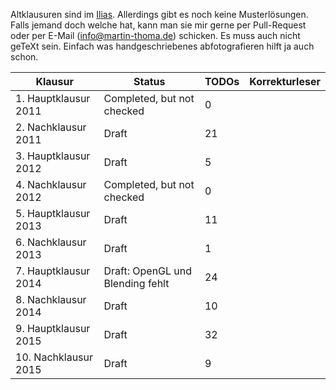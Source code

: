 Altklausuren sind im [Ilias](https://ilias.studium.kit.edu/goto_produktiv_fold_493586.html).
Allerdings gibt es noch keine Musterlösungen. Falls jemand doch welche hat,
kann man sie mir gerne per Pull-Request oder per E-Mail (info@martin-thoma.de)
schicken. Es muss auch nicht geTeXt sein. Einfach was handgeschriebenes
abfotografieren hilft ja auch schon.

<table>
    <thead>
        <tr>
            <th>Klausur</th>
            <th>Status</th>
            <th>TODOs</th>
            <th>Korrekturleser</th>
        </tr>
    </thead>
    <tbody>
        <tr>
            <td>1. Hauptklausur 2011</td>
            <td>Completed, but not checked</td>
            <td>0</td>
            <td>&nbsp;</td>
        </tr>
        <tr>
            <td>2. Nachklausur 2011</td>
            <td>Draft</td>
            <td>21</td>
            <td>&nbsp;</td>
        </tr>
        <tr>
            <td>3. Hauptklausur 2012</td>
            <td>Draft</td>
            <td>5</td>
            <td>&nbsp;</td>
        </tr>
        <tr>
            <td>4. Nachklausur 2012</td>
            <td>Completed, but not checked</td>
            <td>0</td>
            <td>&nbsp;</td>
        </tr>
        <tr>
            <td>5. Hauptklausur 2013</td>
            <td>Draft</td>
            <td>11</td>
            <td>&nbsp;</td>
        </tr>
        <tr>
            <td>6. Nachklausur 2013</td>
            <td>Draft</td>
            <td>1</td>
            <td>&nbsp;</td>
        </tr>
        <tr>
            <td>7. Hauptklausur 2014</td>
            <td>Draft: OpenGL und Blending fehlt</td>
            <td>24</td>
            <td>&nbsp;</td>
        </tr>
        <tr>
            <td>8. Nachklausur 2014</td>
            <td>Draft</td>
            <td>10</td>
            <td>&nbsp;</td>
        </tr>
        <tr>
            <td>9. Hauptklausur 2015</td>
            <td>Draft</td>
            <td>32</td>
            <td>&nbsp;</td>
        </tr>
        <tr>
            <td>10. Nachklausur 2015</td>
            <td>Draft</td>
            <td>9</td>
            <td>&nbsp;</td>
        </tr>
    </tbody>
</table>